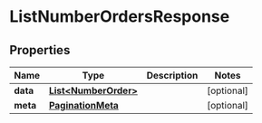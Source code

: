 

# ListNumberOrdersResponse


## Properties

Name | Type | Description | Notes
------------ | ------------- | ------------- | -------------
**data** | [**List&lt;NumberOrder&gt;**](NumberOrder.md) |  |  [optional]
**meta** | [**PaginationMeta**](PaginationMeta.md) |  |  [optional]




